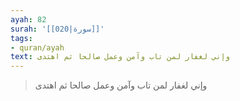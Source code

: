 ```yaml
---
ayah: 82
surah: '[[020|سورة]]'
tags:
- quran/ayah
text: وإني لغفار لمن تاب وآمن وعمل صالحا ثم اهتدى
---
```

> وإني لغفار لمن تاب وآمن وعمل صالحا ثم اهتدى
